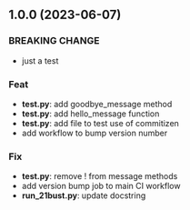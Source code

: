 ## 1.0.0 (2023-06-07)

### BREAKING CHANGE

- just a test

### Feat

- **test.py**: add goodbye_message method
- **test.py**: add hello_message function
- **test.py**: add file to test use of commitizen
- add workflow to bump version number

### Fix

- **test.py**: remove ! from message methods
- add version bump job to main CI workflow
- **run_21bust.py**: update docstring
